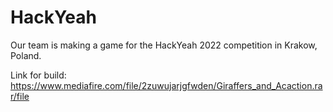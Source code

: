 # HackYeah

Our team is making a game for the HackYeah 2022 competition in Krakow, Poland.

Link for build: https://www.mediafire.com/file/2zuwujarjgfwden/Giraffers_and_Acaction.rar/file